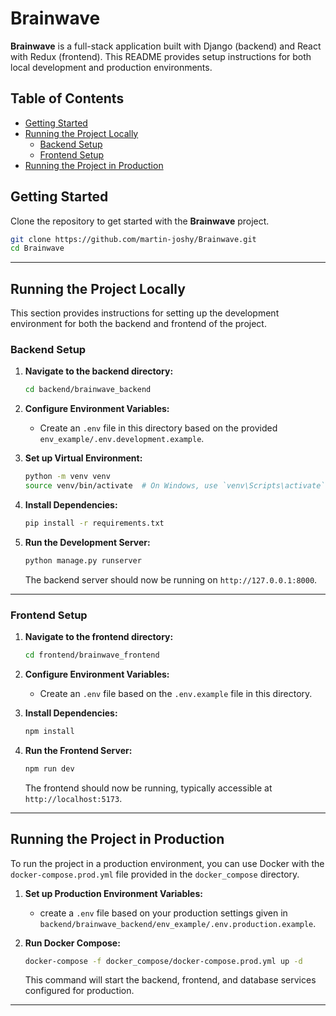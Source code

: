 # Brainwave

**Brainwave** is a full-stack application built with Django (backend) and React with Redux (frontend). This README provides setup instructions for both local development and production environments.

## Table of Contents
- [Getting Started](#getting-started)
- [Running the Project Locally](#running-the-project-locally)
  - [Backend Setup](#backend-setup)
  - [Frontend Setup](#frontend-setup)
- [Running the Project in Production](#running-the-project-in-production)


## Getting Started
Clone the repository to get started with the **Brainwave** project.

```bash
git clone https://github.com/martin-joshy/Brainwave.git
cd Brainwave
```

---

## Running the Project Locally

This section provides instructions for setting up the development environment for both the backend and frontend of the project.

### Backend Setup
1. **Navigate to the backend directory:**
   ```bash
   cd backend/brainwave_backend
   ```

2. **Configure Environment Variables:**
   - Create an `.env` file in this directory based on the provided `env_example/.env.development.example`.

3. **Set up Virtual Environment:**
   ```bash
   python -m venv venv
   source venv/bin/activate  # On Windows, use `venv\Scripts\activate`
   ```

4. **Install Dependencies:**
   ```bash
   pip install -r requirements.txt
   ```

5. **Run the Development Server:**
   ```bash
   python manage.py runserver
   ```
   The backend server should now be running on `http://127.0.0.1:8000`.

---

### Frontend Setup
1. **Navigate to the frontend directory:**
   ```bash
   cd frontend/brainwave_frontend
   ```

2. **Configure Environment Variables:**
   - Create an `.env` file based on the `.env.example` file in this directory.

3. **Install Dependencies:**
   ```bash
   npm install
   ```

4. **Run the Frontend Server:**
   ```bash
   npm run dev
   ```
   The frontend should now be running, typically accessible at `http://localhost:5173`.

---

## Running the Project in Production

To run the project in a production environment, you can use Docker with the `docker-compose.prod.yml` file provided in the `docker_compose` directory.

1. **Set up Production Environment Variables:**
   - create a `.env` file based on your production settings given in `backend/brainwave_backend/env_example/.env.production.example`.

2. **Run Docker Compose:**
   ```bash
   docker-compose -f docker_compose/docker-compose.prod.yml up -d
   ```
   This command will start the backend, frontend, and database services configured for production.

---
